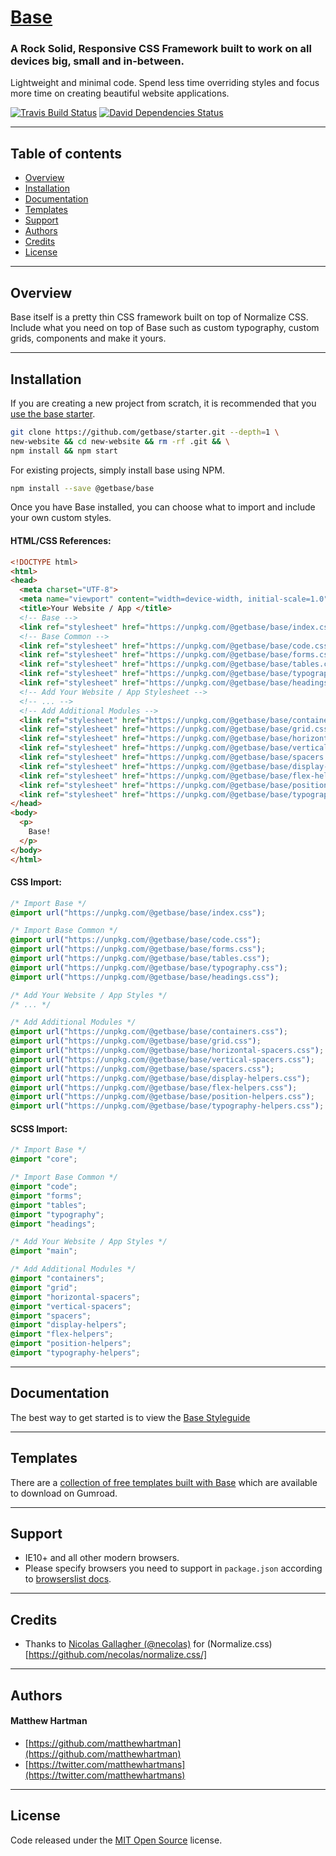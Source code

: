 # [Base](http://getbase.org)

### A Rock Solid, Responsive CSS Framework built to work on all devices big, small and in-between.

Lightweight and minimal code. Spend less time overriding styles and focus more time on creating beautiful website applications.

[![Travis Build Status][travis-img]][travis] [![David Dependencies Status][david-img]][david]

[travis-img]:   https://img.shields.io/travis/getbase/base.svg?branch=master
[david-img]:    https://img.shields.io/david/dev/getbase/base.svg?branch=master&label=dependencies
[travis]:       https://travis-ci.org/getbase/base
[david]:        https://david-dm.org/getbase/base?type=dev

* * *

## Table of contents

* [Overview](#overview)
* [Installation](#installation)
* [Documentation](#documentation)
* [Templates](#templates)
* [Support](#support)
* [Authors](#authors)
* [Credits](#credits)
* [License](#license)

* * *

## Overview

Base itself is a pretty thin CSS framework built on top of Normalize CSS. Include what you need on top of Base such as custom typography, custom grids, components and make it yours.

* * *

## Installation

If you are creating a new project from scratch, it is recommended that you [use the base starter](https://github.com/getbase/starter).

```bash
git clone https://github.com/getbase/starter.git --depth=1 \
new-website && cd new-website && rm -rf .git && \
npm install && npm start
```

For existing projects, simply install base using NPM.

```bash
npm install --save @getbase/base
```

Once you have Base installed, you can choose what to import and include your own custom styles.

#### HTML/CSS References:

  ```html
  <!DOCTYPE html>
  <html>
  <head>
    <meta charset="UTF-8">
    <meta name="viewport" content="width=device-width, initial-scale=1.0">
    <title>Your Website / App </title>
    <!-- Base -->
    <link ref="stylesheet" href="https://unpkg.com/@getbase/base/index.css">
    <!-- Base Common -->
    <link ref="stylesheet" href="https://unpkg.com/@getbase/base/code.css">
    <link ref="stylesheet" href="https://unpkg.com/@getbase/base/forms.css">
    <link ref="stylesheet" href="https://unpkg.com/@getbase/base/tables.css">
    <link ref="stylesheet" href="https://unpkg.com/@getbase/base/typography.css">
    <link ref="stylesheet" href="https://unpkg.com/@getbase/base/headings.css">
    <!-- Add Your Website / App Stylesheet -->
    <!-- ... -->
    <!-- Add Additional Modules -->
    <link ref="stylesheet" href="https://unpkg.com/@getbase/base/containers.css">
    <link ref="stylesheet" href="https://unpkg.com/@getbase/base/grid.css">
    <link ref="stylesheet" href="https://unpkg.com/@getbase/base/horizontal-spacers.css">
    <link ref="stylesheet" href="https://unpkg.com/@getbase/base/vertical-spacers.css">
    <link ref="stylesheet" href="https://unpkg.com/@getbase/base/spacers.css">
    <link ref="stylesheet" href="https://unpkg.com/@getbase/base/display-helpers.css">
    <link ref="stylesheet" href="https://unpkg.com/@getbase/base/flex-helpers.css">
    <link ref="stylesheet" href="https://unpkg.com/@getbase/base/position-helpers.css">
    <link ref="stylesheet" href="https://unpkg.com/@getbase/base/typography-helpers.css">
  </head>
  <body>
    <p>
      Base!
    </p>
  </body>
  </html>
  ```

#### CSS Import:

  ```css
  /* Import Base */
  @import url("https://unpkg.com/@getbase/base/index.css");

  /* Import Base Common */
  @import url("https://unpkg.com/@getbase/base/code.css");
  @import url("https://unpkg.com/@getbase/base/forms.css");
  @import url("https://unpkg.com/@getbase/base/tables.css");
  @import url("https://unpkg.com/@getbase/base/typography.css");
  @import url("https://unpkg.com/@getbase/base/headings.css");

  /* Add Your Website / App Styles */
  /* ... */

  /* Add Additional Modules */
  @import url("https://unpkg.com/@getbase/base/containers.css");
  @import url("https://unpkg.com/@getbase/base/grid.css");
  @import url("https://unpkg.com/@getbase/base/horizontal-spacers.css");
  @import url("https://unpkg.com/@getbase/base/vertical-spacers.css");
  @import url("https://unpkg.com/@getbase/base/spacers.css");
  @import url("https://unpkg.com/@getbase/base/display-helpers.css");
  @import url("https://unpkg.com/@getbase/base/flex-helpers.css");
  @import url("https://unpkg.com/@getbase/base/position-helpers.css");
  @import url("https://unpkg.com/@getbase/base/typography-helpers.css");
  ```

#### SCSS Import:

  ```scss
  /* Import Base */
  @import "core";

  /* Import Base Common */
  @import "code";
  @import "forms";
  @import "tables";
  @import "typography";
  @import "headings";

  /* Add Your Website / App Styles */
  @import "main";

  /* Add Additional Modules */
  @import "containers";
  @import "grid";
  @import "horizontal-spacers";
  @import "vertical-spacers";
  @import "spacers";
  @import "display-helpers";
  @import "flex-helpers";
  @import "position-helpers";
  @import "typography-helpers";
  ```

* * *

## Documentation

The best way to get started is to view the [Base Styleguide](https://getbase.org/styleguide)

* * *

## Templates

There are a [collection of free templates built with Base](https://gumroad.com/getbase) which are available to download on Gumroad.

* * *

## Support

* IE10+ and all other modern browsers.
* Please specify browsers you need to support in `package.json` according to [browserslist docs](https://github.com/ai/browserslist#queries).

* * *

## Credits

* Thanks to [Nicolas Gallagher (@necolas)](https://github.com/necolas/) for (Normalize.css)[https://github.com/necolas/normalize.css/]

* * *

## Authors

#### Matthew Hartman

* [https://github.com/matthewhartman](https://github.com/matthewhartman)
* [https://twitter.com/matthewhartmans](https://twitter.com/matthewhartmans)

* * *

## License

Code released under the [MIT Open Source](https://opensource.org/licenses/MIT) license.